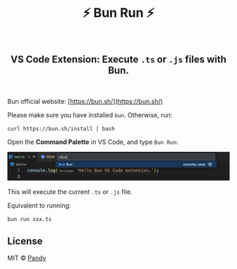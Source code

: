 <h1 align="center"> ⚡️ Bun Run ⚡️ </h1>

<br />

<h2 align="center">VS Code Extension: Execute <code>.ts</code> or <code>.js</code> files with Bun.</h2>
<br />

Bun official website: [https://bun.sh/](https://bun.sh/)

Please make sure you have installed `bun`. Otherwise, run:

```shell
curl https://bun.sh/install | bash
```

Open the **Command Palette** in VS Code, and type `Bun Run`:

![](public/img/bun%20run.png)

This will execute the current `.ts` or `.js` file.

Equivalent to running:

```shell
bun run xxx.ts
```

## License

MIT © [Pandy](https://avatars.githubusercontent.com/u/68799055?v=4)
